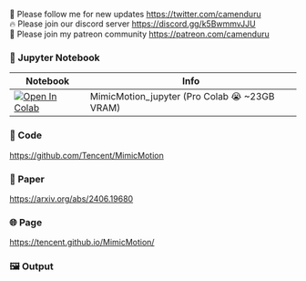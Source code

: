 🐣 Please follow me for new updates https://twitter.com/camenduru <br />
🔥 Please join our discord server https://discord.gg/k5BwmmvJJU <br />
🥳 Please join my patreon community https://patreon.com/camenduru <br />

### 🍊 Jupyter Notebook

| Notebook | Info
| --- | --- |
[![Open In Colab](https://colab.research.google.com/assets/colab-badge.svg)](https://colab.research.google.com/github/camenduru/MimicMotion-jupyter/blob/main/MimicMotion_jupyter.ipynb) | MimicMotion_jupyter (Pro Colab 😭 ~23GB VRAM)

### 🧬 Code
https://github.com/Tencent/MimicMotion

### 📄 Paper
https://arxiv.org/abs/2406.19680

### 🌐 Page
https://tencent.github.io/MimicMotion/

### 🖼 Output


